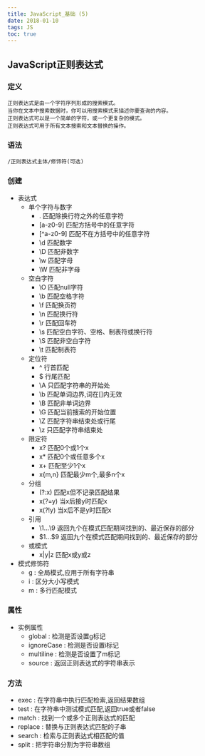 ```yaml
---
title: JavaScript_基础 (5)
date: 2018-01-10
tags: JS
toc: true
---
```


## JavaScript正则表达式
### 定义
    正则表达式是由一个字符序列形成的搜索模式。
    当你在文本中搜索数据时，你可以用搜索模式来描述你要查询的内容。
    正则表达式可以是一个简单的字符，或一个更复杂的模式。
    正则表达式可用于所有文本搜索和文本替换的操作。
### 语法
    /正则表达式主体/修饰符(可选)

<!-- more -->

### 创建
- 表达式
    * 单个字符与数字
        * . 匹配除换行符之外的任意字符
        * [a-z0-9] 匹配方括号中的任意字符
        * [^a-z0-9] 匹配不在方括号中的任意字符
        * \d 匹配数字
        * \D 匹配非数字
        * \w 匹配字母
        * \W 匹配非字母   
    * 空白字符
        * \O 匹配null字符
        * \b 匹配空格字符
        * \f 匹配换页符
        * \n 匹配换行符
        * \r 匹配回车符
        * \s 匹配空白字符、空格、制表符或换行符
        * \S 匹配非空白字符
        * \t 匹配制表符
    * 定位符
        * ^ 行首匹配
        * $ 行尾匹配
        * \A 只匹配字符串的开始处
        * \b 匹配单词边界,词在[]内无效
        * \B 匹配非单词边界
        * \G 匹配当前搜索的开始位置
        * \Z 匹配字符串结束处或行尾
        * \z 只匹配字符串结束处
    * 限定符
        * x? 匹配0个或1个x 
        * x* 匹配0个或任意多个x
        * x+ 匹配至少1个x
        * x{m,n} 匹配最少m个,最多n个x
    * 分组
        * (?:x) 匹配x但不记录匹配结果
        * x(?=y) 当x后接y时匹配x
        * x(?!y) 当x后不是y时匹配x
    * 引用
        * \1...\9 返回九个在模式匹配期间找到的、最近保存的部分
        * \$1...\$9 返回九个在模式匹配期间找到的、最近保存的部分
    * 或模式
        * x|y|z 匹配x或y或z
- 模式修饰符
    * g : 全局模式,应用于所有字符串
    * i : 区分大小写模式
    * m : 多行匹配模式

### 属性
- 实例属性
    * global : 检测是否设置g标记
    - ignoreCase : 检测是否设置i标记
    - multiline : 检测是否设置了m标记
    - source : 返回正则表达式的字符串表示
### 方法
- exec : 在字符串中执行匹配检索,返回结果数组
- test : 在字符串中测试模式匹配,返回true或者false
- match : 找到一个或多个正则表达式的匹配
- replace : 替换与正则表达式匹配的子串
- search : 检索与正则表达式相匹配的值
- split : 把字符串分割为字符串数组